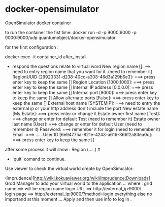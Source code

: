 docker-opensimulator
====================

OpenSimulator docker container 

to run the container the fist time:
 docker run -d -p 9000:9000 -p 9000:9000/udp quantumobject/docker-opensimulator
 
for the first configuration :

docker exec -it container_id after_install
- respond the questions relate to virtual word 
New region name []:     ==> need to entry region name that you want for it .(need to remember it)
RegionUUID [29923331-d238-40cc-a308-46d3a129b6e3]:     ===> press enter key to keep the same []
Region Location [1000,1000]:                           ===> press enter key to keep the same []
Internal IP address [0.0.0.0]:                         ===> press enter key to keep the same []
Internal port [9000]:                                  ===> press enter key to keep the same []
Allow alternate ports [False]:                         ===> press enter key to keep the same []
External host name [SYSTEMIP]:   ===> need to entry the external ip or your http address don't include the port
New estate name [My Estate]:     ===> press enter or change it 
Estate owner first name [Test]: ===> change or enter for default Test (need to remember it)
Estate owner last name [User]:  ===> change or enter for default User (need to remember it)
Password:                       ===> remember it for login (need to remember it)
Email:                          ===> ..... 
User ID [6e94775a-821e-4243-a616-366f2a83ea0c]:  ===> press enter key to keep the same []

after some process it will show :
Region (.....) # 
- 'quit' comand to continue.


Use viewer to check the virtual world create by OpenSimulator:

(Imprudence)[http://wiki.kokuaviewer.org/wiki/Imprudence:Downloads]
Grod Manager  to add your virtual world to the application ...
where :
grid name ==> will be region name
login URL ==>  http://external_ip:9000/  
login page ==> http://external_ip:9000/?method=login
everything else no importand at this moment ... Apply and then use info to log in .




